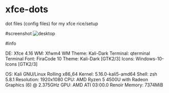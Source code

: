# xfce-dots
dot files (config files) for my xfce rice/setup

#screenshot
![desktop](https://cdn.discordapp.com/attachments/956596331042975766/956596397531074580/image.png)

#info

DE: Xfce 4.16
WM: Xfwm4
WM Theme: Kali-Dark 
Terminal: qterminal 
Terminal Font: FiraCode 10
Theme: Kali-Dark [GTK2/3]
Icons: Windows-10-Icons [GTK2/3]


OS: Kali GNU/Linux Rolling x86_64 
Kernel: 5.16.0-kali5-amd64
Shell: zsh 5.8.1 
Resolution: 1920x1080
CPU: AMD Ryzen 5 4500U with Radeon Graphics (6) @ 2.375GHz
GPU: AMD ATI 03:00.0 Renoir 
Memory: 7374MiB 
